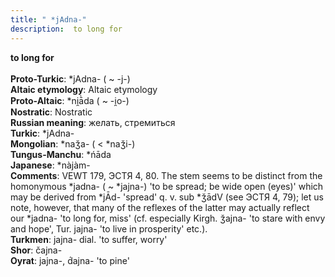 ```yaml
---
title: " *jAdna-"
description:  to long for
---
```

<strong> to long for</strong><br><br>
<strong>Proto-Turkic</strong>:  *jAdna- ( ~ -j-)<br>
<strong>Altaic etymology</strong>:  Altaic etymology<br>
<strong> Proto-Altaic</strong>:  *ni̯ā̀da ( ~ -i̯o-)<br>
<strong>Nostratic</strong>:  Nostratic<br>
<strong>Russian meaning</strong>:  желать, стремиться<br>
<strong>Turkic</strong>:  *jAdna-<br>
<strong>Mongolian</strong>:  *naǯa- ( < *naǯi-)<br>
<strong>Tungus-Manchu</strong>:  *ńāda<br>
<strong>Japanese</strong>:  *nàjàm-<br>
<strong>Comments</strong>:  VEWT 179, ЭСТЯ 4, 80. The stem seems to be distinct from the homonymous *jadna- ( ~ *jajna-) 'to be spread; be wide open (eyes)' which may be derived from *jĀd- 'spread' q. v. sub *ǯādV (see ЭСТЯ 4, 79); let us note, however, that many of the reflexes of the latter may actually reflect our *jadna- 'to long for, miss' (cf. especially Kirgh. ǯajna- 'to stare with envy and hope', Tur. jajna- 'to live in prosperity' etc.).<br>
<strong>Turkmen</strong>:  jajna- dial. 'to suffer, worry'<br>
<strong>Shor</strong>:  čajna-<br>
<strong>Oyrat</strong>:  jajna-, d́ajna- 'to pine'<br>


